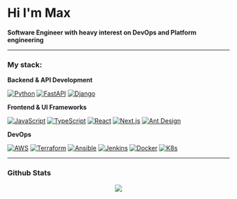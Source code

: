 # Hi I'm Max

**Software Engineer with heavy interest on DevOps and Platform engineering**

---

### My stack:

**Backend & API Development**

[![Python](https://skillicons.dev/icons?i=python)](https://skillicons.dev)
[![FastAPI](https://skillicons.dev/icons?i=fastapi)](https://skillicons.dev)
[![Django](https://skillicons.dev/icons?i=django)](https://skillicons.dev)


**Frontend & UI Frameworks**

[![JavaScript](https://skillicons.dev/icons?i=js)](https://skillicons.dev)
[![TypeScript](https://skillicons.dev/icons?i=ts)](https://skillicons.dev)
[![React](https://skillicons.dev/icons?i=react)](https://skillicons.dev)
[![Next.js](https://skillicons.dev/icons?i=nextjs)](https://skillicons.dev)
[![Ant Design](https://skillicons.dev/icons?i=antd)](https://skillicons.dev)

**DevOps**

[![AWS](https://skillicons.dev/icons?i=aws)](https://skillicons.dev)
[![Terraform](https://skillicons.dev/icons?i=terraform)](https://skillicons.dev)
[![Ansible](https://skillicons.dev/icons?i=ansible)](https://skillicons.dev)
[![Jenkins](https://skillicons.dev/icons?i=jenkins)](https://skillicons.dev)
[![Docker](https://skillicons.dev/icons?i=docker)](https://skillicons.dev)
[![K8s](https://skillicons.dev/icons?i=k8s)](https://skillicons.dev)

---


### Github Stats
<p align="center">
   <img src="https://streak-stats.demolab.com/?user=MxPy" />  
</p>
